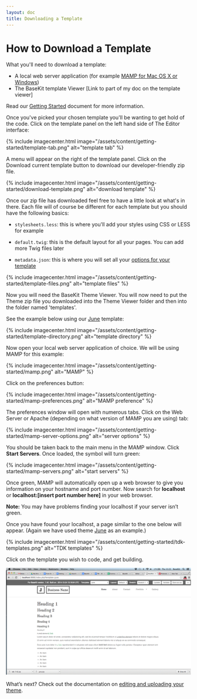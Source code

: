 ```yaml
---
layout: doc
title: Downloading a Template
---
```


# How to Download a Template

What you'll need to download a template:

* A local web server application (for example [MAMP for Mac OS X or Windows](/getting-started/#a-local-web-server-application))
* The BaseKit template Viewer [Link to part of my doc on the template viewer]

Read our [Getting Started](/getting-started/) document for more information.

Once you've picked your chosen template you'll be wanting to get hold of the code. Click on the template panel on the left hand side of The Editor interface:

{% include imagecenter.html image="/assets/content/getting-started/template-tab.png" alt="template tab" %}

A menu will appear on the right of the template panel. Click on the Download current template button to download our developer-friendly zip file. 

{% include imagecenter.html image="/assets/content/getting-started/download-template.png" alt="download template" %}

Once our zip file has downloaded feel free to have a little look at what's in there. Each file will of course be different for each template but you should have the following basics:

* ```stylesheets.less```: this is where you'll add your styles using CSS or LESS for example

* ```default.twig```: this is the default layout for all your pages. You can add more Twig files later

* ```metadata.json```: this is where you will set all your [options for your template](/templating/metadata/)

{% include imagecenter.html image="/assets/content/getting-started/template-files.png" alt="template files" %}

Now you will need the BaseKit Theme Viewer. You will now need to put the Theme zip file you downloaded into the Theme Viewer folder and then into the folder named 'templates'.

See the example below using our [June](https://github.com/basekit-templates/june) template:

{% include imagecenter.html image="/assets/content/getting-started/template-directory.png" alt="template directory" %}

Now open your local web server application of choice. We will be using MAMP for this example:

{% include imagecenter.html image="/assets/content/getting-started/mamp.png" alt="MAMP" %}

Click on the preferences button:

{% include imagecenter.html image="/assets/content/getting-started/mamp-preferences.png" alt="MAMP preference" %}

The preferences window will open with numerous tabs. Click on the Web Server or Apache (depending on what version of MAMP you are using) tab:

{% include imagecenter.html image="/assets/content/getting-started/mamp-server-options.png" alt="server options" %}

You should be taken back to the main menu in the MAMP window. Click **Start Servers**. Once loaded, the symbol will turn green:

{% include imagecenter.html image="/assets/content/getting-started/mamp-servers.png" alt="start servers" %}

Once green, MAMP will automatically open up a web browser to give you information on your hostname and port number. Now search for **localhost** or **localhost:[insert port number here]** in your web browser.

**Note:** You may have problems finding your localhost if your server isn’t green. 

Once you have found your localhost, a page similar to the one below will appear. (Again we have used theme [June](https://github.com/basekit-templates/june) as an example.)

{% include imagecenter.html image="/assets/content/getting-started/tdk-templates.png" alt="TDK templates" %}

Click on the template you wish to code, and get building.

![TDK](/assets/content/getting-started/tdk.png)

What’s next? Check out the documentation on [editing and uploading your theme](/getting-started/editing/).

